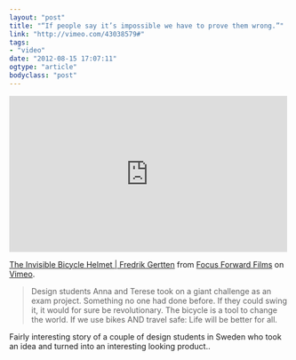 ```yaml
---
layout: "post"
title: "“If people say it’s impossible we have to prove them wrong.”"
link: "http://vimeo.com/43038579#"
tags: 
- "video"
date: "2012-08-15 17:07:11"
ogtype: "article"
bodyclass: "post"
---
```


<iframe allowfullscreen="" frameborder="0" height="281" mozallowfullscreen="" src="http://player.vimeo.com/video/43038579" webkitallowfullscreen="" width="500"></iframe>

[The Invisible Bicycle Helmet | Fredrik Gertten](http://vimeo.com/43038579) from [Focus Forward Films](http://vimeo.com/focusf) on [Vimeo](http://vimeo.com).

> Design students Anna and Terese took on a giant challenge as an exam project. Something no one had done before. If they could swing it, it would for sure be revolutionary. The bicycle is a tool to change the world. If we use bikes AND travel safe: Life will be better for all.

Fairly interesting story of a couple of design students in Sweden who took an idea and turned into an interesting looking product..